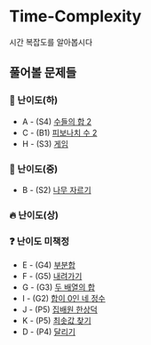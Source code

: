 # Time-Complexity
시간 복잡도를 알아봅시다

## 풀어볼 문제들

### 🍉 난이도(하)
+ A - (S4) [수들의 합 2](https://www.acmicpc.net/problem/2003)
+ C - (B1) [피보나치 수 2](https://www.acmicpc.net/problem/2748)
+ H - (S3) [게임](https://www.acmicpc.net/problem/1072)

### 🌲 난이도(중)
+ B - (S2) [나무 자르기](https://www.acmicpc.net/problem/2805)

### 🔥 난이도(상)

### ❓ 난이도 미책정
+ E - (G4) [부분합](https://www.acmicpc.net/problem/1806)
+ F - (G5) [내려가기](https://www.acmicpc.net/problem/2096)
+ G - (G3) [두 배열의 합](https://www.acmicpc.net/problem/2143)
+ I - (G2) [합이 0인 네 정수](https://www.acmicpc.net/problem/7453)
+ J - (P5) [집배원 한상덕](https://www.acmicpc.net/problem/2842)
+ K - (P5) [최솟값 찾기](https://www.acmicpc.net/problem/11003)
+ D - (P4) [달리기](https://www.acmicpc.net/problem/2517)
